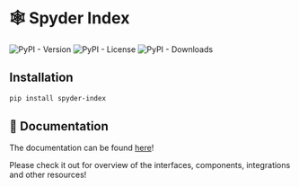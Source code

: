 # 🕸️ Spyder Index

![PyPI - Version](https://img.shields.io/pypi/v/spyder-index)
![PyPI - License](https://img.shields.io/pypi/l/spyder-index)
![PyPI - Downloads](https://img.shields.io/pypi/dm/spyder-index)

## Installation 

```bash
pip install spyder-index
```

## 📄 Documentation

The documentation can be found [here](https://leonardofurnielis.github.io/spyder_index/)!

Please check it out for overview of the interfaces, components, integrations and other resources!
